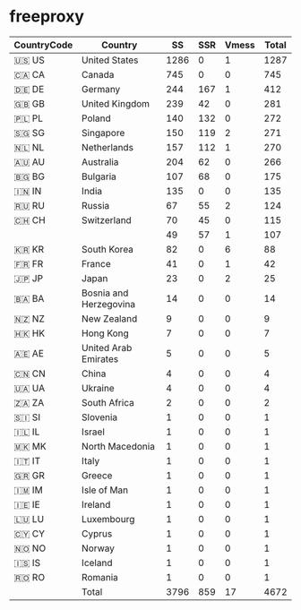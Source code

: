 # freeproxy

|CountryCode|Country|SS|SSR|Vmess|Total|
|  ----  | ----  |  ----  | ----  |  ----  | ----  |
|🇺🇸 US|United States|1286|0|1|1287|
|🇨🇦 CA|Canada|745|0|0|745|
|🇩🇪 DE|Germany|244|167|1|412|
|🇬🇧 GB|United Kingdom|239|42|0|281|
|🇵🇱 PL|Poland|140|132|0|272|
|🇸🇬 SG|Singapore|150|119|2|271|
|🇳🇱 NL|Netherlands|157|112|1|270|
|🇦🇺 AU|Australia|204|62|0|266|
|🇧🇬 BG|Bulgaria|107|68|0|175|
|🇮🇳 IN|India|135|0|0|135|
|🇷🇺 RU|Russia|67|55|2|124|
|🇨🇭 CH|Switzerland|70|45|0|115|
| ||49|57|1|107|
|🇰🇷 KR|South Korea|82|0|6|88|
|🇫🇷 FR|France|41|0|1|42|
|🇯🇵 JP|Japan|23|0|2|25|
|🇧🇦 BA|Bosnia and Herzegovina|14|0|0|14|
|🇳🇿 NZ|New Zealand|9|0|0|9|
|🇭🇰 HK|Hong Kong|7|0|0|7|
|🇦🇪 AE|United Arab Emirates|5|0|0|5|
|🇨🇳 CN|China|4|0|0|4|
|🇺🇦 UA|Ukraine|4|0|0|4|
|🇿🇦 ZA|South Africa|2|0|0|2|
|🇸🇮 SI|Slovenia|1|0|0|1|
|🇮🇱 IL|Israel|1|0|0|1|
|🇲🇰 MK|North Macedonia|1|0|0|1|
|🇮🇹 IT|Italy|1|0|0|1|
|🇬🇷 GR|Greece|1|0|0|1|
|🇮🇲 IM|Isle of Man|1|0|0|1|
|🇮🇪 IE|Ireland|1|0|0|1|
|🇱🇺 LU|Luxembourg|1|0|0|1|
|🇨🇾 CY|Cyprus|1|0|0|1|
|🇳🇴 NO|Norway|1|0|0|1|
|🇮🇸 IS|Iceland|1|0|0|1|
|🇷🇴 RO|Romania|1|0|0|1|
||Total|3796|859|17|4672|

